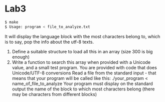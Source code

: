 # Lab3

``` bash
$ make
$ Usage: program < file_to_analyze.txt
```
It will display the language block with the most characters belong to, which is to say, pop the info about the utf-8 texts.

1) Define a suitable structure to load all this in an array (size 300 is big enough)
2) Write a function to search this array when provided with a Unicode value, and a small test program.
You are provided with code that does Unicode/UTF-8 conversions
Read a file from the standard input  - that means that your program will be called like this:
./your_program < name_of_file_to_analyze
Your program must display on the standard output the name of the block to which most characters belong (there may be characters from different blocks)
